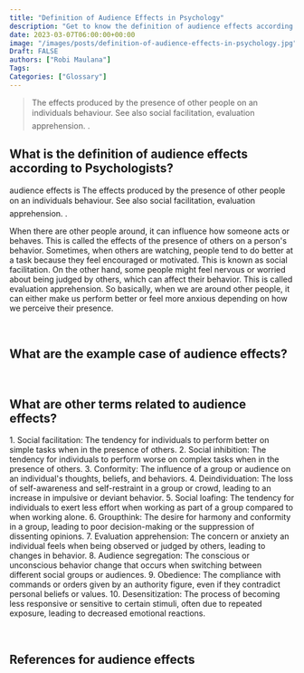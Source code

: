 ```yaml
---
title: "Definition of Audience Effects in Psychology"
description: "Get to know the definition of audience effects according to psychologists."
date: 2023-03-07T06:00:00+00:00
image: "/images/posts/definition-of-audience-effects-in-psychology.jpg"
Draft: FALSE
authors: ["Robi Maulana"]
Tags: 
Categories: ["Glossary"]
---
```






> The effects produced by the presence of other people on an individuals behaviour. See also social facilitation, evaluation apprehension. .

## What is the definition of audience effects according to Psychologists?

audience effects is The effects produced by the presence of other people on an individuals behaviour. See also social facilitation, evaluation apprehension. .

When there are other people around, it can influence how someone acts or behaves. This is called the effects of the presence of others on a person's behavior. Sometimes, when others are watching, people tend to do better at a task because they feel encouraged or motivated. This is known as social facilitation. On the other hand, some people might feel nervous or worried about being judged by others, which can affect their behavior. This is called evaluation apprehension. So basically, when we are around other people, it can either make us perform better or feel more anxious depending on how we perceive their presence.

 

## What are the example case of audience effects?

 

## What are other terms related to audience effects?

1\. Social facilitation: The tendency for individuals to perform better on simple tasks when in the presence of others. 2. Social inhibition: The tendency for individuals to perform worse on complex tasks when in the presence of others. 3. Conformity: The influence of a group or audience on an individual's thoughts, beliefs, and behaviors. 4. Deindividuation: The loss of self-awareness and self-restraint in a group or crowd, leading to an increase in impulsive or deviant behavior. 5. Social loafing: The tendency for individuals to exert less effort when working as part of a group compared to when working alone. 6. Groupthink: The desire for harmony and conformity in a group, leading to poor decision-making or the suppression of dissenting opinions. 7. Evaluation apprehension: The concern or anxiety an individual feels when being observed or judged by others, leading to changes in behavior. 8. Audience segregation: The conscious or unconscious behavior change that occurs when switching between different social groups or audiences. 9. Obedience: The compliance with commands or orders given by an authority figure, even if they contradict personal beliefs or values. 10. Desensitization: The process of becoming less responsive or sensitive to certain stimuli, often due to repeated exposure, leading to decreased emotional reactions.

 

## References for audience effects
